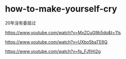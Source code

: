 # how-to-make-yourself-cry



20年没有委屈过


https://www.youtube.com/watch?v=MxZCuG9b5do&t=11s

https://www.youtube.com/watch?v=UXbo5baTE6Q


https://www.youtube.com/watch?v=fp_FJfiHi2g
